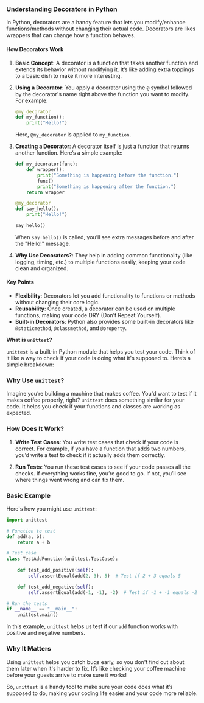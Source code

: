 
### Understanding Decorators in Python

In Python, decorators are a handy feature that lets you modify/enhance functions/methods without changing their actual code. Decorators are likes wrappers that can change how a function behaves.

#### How Decorators Work

1. **Basic Concept**: A decorator is a function that takes another function and extends its behavior without modifying it. It’s like adding extra toppings to a basic dish to make it more interesting.

2. **Using a Decorator**: You apply a decorator using the `@` symbol followed by the decorator's name right above the function you want to modify. For example:
   ```python
   @my_decorator
   def my_function():
       print("Hello!")
   ```
   Here, `@my_decorator` is applied to `my_function`.

3. **Creating a Decorator**: A decorator itself is just a function that returns another function. Here’s a simple example:
   ```python
   def my_decorator(func):
       def wrapper():
           print("Something is happening before the function.")
           func()
           print("Something is happening after the function.")
       return wrapper

   @my_decorator
   def say_hello():
       print("Hello!")

   say_hello()
   ```
   When `say_hello()` is called, you’ll see extra messages before and after the "Hello!" message.

4. **Why Use Decorators?**: They help in adding common functionality (like logging, timing, etc.) to multiple functions easily, keeping your code clean and organized.

#### Key Points

- **Flexibility**: Decorators let you add functionality to functions or methods without changing their core logic.
- **Reusability**: Once created, a decorator can be used on multiple functions, making your code DRY (Don't Repeat Yourself).
- **Built-in Decorators**: Python also provides some built-in decorators like `@staticmethod`, `@classmethod`, and `@property`.


**What is `unittest`?**

`unittest` is a built-in Python module that helps you test your code. Think of it like a way to check if your code is doing what it's supposed to. Here’s a simple breakdown:

### Why Use `unittest`?

Imagine you’re building a machine that makes coffee. You'd want to test if it makes coffee properly, right? `unittest` does something similar for your code. It helps you check if your functions and classes are working as expected.

### How Does It Work?

1. **Write Test Cases**: You write test cases that check if your code is correct. For example, if you have a function that adds two numbers, you’d write a test to check if it actually adds them correctly.

2. **Run Tests**: You run these test cases to see if your code passes all the checks. If everything works fine, you’re good to go. If not, you’ll see where things went wrong and can fix them.

### Basic Example

Here's how you might use `unittest`:

```python
import unittest

# Function to test
def add(a, b):
    return a + b

# Test case
class TestAddFunction(unittest.TestCase):
    
    def test_add_positive(self):
        self.assertEqual(add(2, 3), 5)  # Test if 2 + 3 equals 5

    def test_add_negative(self):
        self.assertEqual(add(-1, -1), -2)  # Test if -1 + -1 equals -2

# Run the tests
if __name__ == "__main__":
    unittest.main()
```

In this example, `unittest` helps us test if our `add` function works with positive and negative numbers.

### Why It Matters

Using `unittest` helps you catch bugs early, so you don't find out about them later when it's harder to fix. It’s like checking your coffee machine before your guests arrive to make sure it works!

So, `unittest` is a handy tool to make sure your code does what it’s supposed to do, making your coding life easier and your code more reliable.